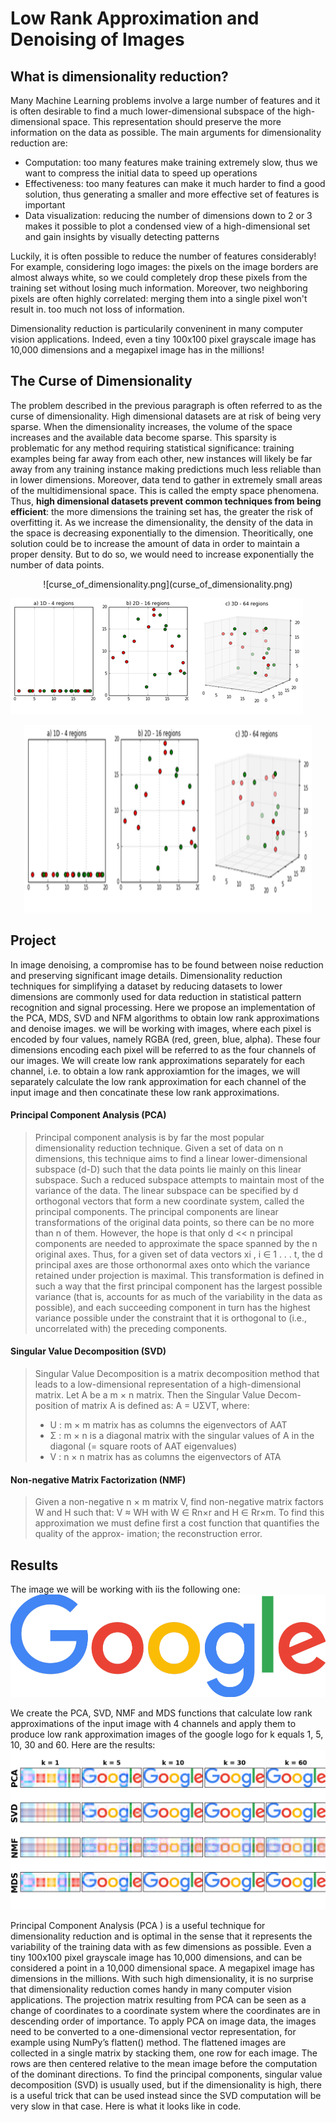 # Low Rank Approximation and Denoising of Images



## What is dimensionality reduction? 

Many Machine Learning problems involve a large number of features and it is often desirable to find a much lower-dimensional subspace of the high-dimensional space. This representation should preserve the more information on the data as possible. The main arguments for dimensionality reduction are: 
* Computation: too many features make training extremely slow, thus we want to compress the initial data to speed up operations
* Effectiveness: too many features can make it much harder to find a good solution, thus generating a smaller and more effective set of features is important
* Data visualization: reducing the number of dimensions down to 2 or 3 makes it possible to plot a condensed view of a high-dimensional set and gain insights by visually detecting patterns

Luckily, it is often possible to reduce the number of features considerably! For example, considering logo images: the pixels on the image borders are almost always white, so we could completely drop these pixels from the training set without losing much information. Moreover, two neighboring pixels are often highly correlated: merging them into a single pixel won't result in. too much not loss of information.

Dimensionality reduction is particularily conveninent in many computer vision applications. Indeed, even a tiny 100x100 pixel grayscale image has 10,000 dimensions and a megapixel image has in the millions!



## The Curse of Dimensionality
The problem described in the previous paragraph is often referred to as the curse of dimensionality.
High dimensional datasets are at risk of being very sparse. When the dimensionality increases, the volume of the space increases and the available data become sparse. This sparsity is problematic for any method requiring statistical significance: training examples being far away from each other, new instances will likely be far away from any training instance making predictions much less reliable than in lower dimensions.
Moreover, data tend to gather in extremely small areas of the multidimensional space. This is called the empty space phenomena.
Thus, **high dimensional datasets prevent common techniques from being efficient**: the more dimensions the training set has, the greater the risk of overfitting it.
As we increase the dimensionality, the density of the data in the space is decreasing exponentially to the dimension. 
Theoritically, one solution could be to increase the amount of data in order to maintain a proper density. But to do so, we would need to increase exponentially the number of data points.

<p align="center">
  ![curse_of_dimensionality.png](curse_of_dimensionality.png)
</p>

![curse_of_dimensionality.png](curse_of_dimensionality.png)

<p align="center">
  <img width="460" height="300" src="curse_of_dimensionality.png">
</p>

## Project

In image denoising, a compromise has to be found between noise reduction and preserving significant image details. Dimensionality reduction techniques for simplifying a dataset by reducing datasets to lower dimensions are commonly used for data reduction in statistical pattern recognition and signal processing. Here we propose an implementation of the PCA, MDS, SVD and NFM algorithms to obtain low rank approximations and denoise images.
we will be working with images, where each pixel is encoded by four values, namely RGBA (red, green, blue, alpha). These four dimensions encoding each pixel will be referred to as the four channels of our images. We will create low rank approximations separately for each channel, i.e. to obtain a low rank approxiamtion for the images, we will separately calculate the low rank approximation for each channel of the input image and then concatinate these low rank approximations.
 
 
#### Principal Component Analysis (PCA)
> Principal component analysis is by far the most popular dimensionality reduction technique. Given a set of data on n dimensions, this technique aims to find a linear lower-dimensional subspace (d-D) such that the data points lie mainly on this linear subspace. Such a reduced subspace attempts to maintain most of the variance of the data. The linear subspace can be specified by d orthogonal vectors that form a new coordinate system, called the principal components. The principal components are linear transformations of the original data points, so there can be no more than n of them. However, the hope is that only d << n principal components are needed to approximate the space spanned by the n original axes. Thus, for a given set of data vectors xi , i ∈ 1 . . . t, the d principal axes are those orthonormal axes onto which the variance retained under projection is maximal. This transformation is defined in such a way that the first principal component has the largest possible variance (that is, accounts for as much of the variability in the data as possible), and each succeeding component in turn has the highest variance possible under the constraint that it is orthogonal to (i.e., uncorrelated with) the preceding components.

#### Singular Value Decomposition (SVD)
> Singular Value Decomposition is a matrix decomposition method that leads to a low-dimensional representation of a high-dimensional matrix. Let A be a m × n matrix. Then the Singular Value Decom- position of matrix A is defined as: A = UΣVT, where:
> * U : m × m matrix has as columns the eigenvectors of AAT
> * Σ : m × n is a diagonal matrix with the singular values of A in the diagonal (= square roots of AAT eigenvalues)
> * V : n × n matrix has as columns the eigenvectors of ATA

#### Non-negative Matrix Factorization (NMF)
> Given a non-negative n × m matrix V, find non-negative matrix factors W and H such that: V ≈ WH with W ∈ Rn×r and H ∈ Rr×m. To find this approximation we must define first a cost function that quantifies the quality of the approx- imation; the reconstruction error.


## Results
The image we will be working with iis the following one:
![true_image_google_logo.png](true_image_google_logo.png)

We create the PCA, SVD, NMF and MDS functions that calculate low rank approximations of the input image with 4 channels and apply them to produce low rank approximation images of the google logo for k equals 1, 5, 10, 30 and 60. Here are the results: 
![law_rank_approx_results.png](law_rank_approx_results.png)







Principal Component Analysis (PCA ) is a useful technique for dimensionality reduction and is optimal in the sense that it represents the variability of the training data with as few dimensions as possible. Even a tiny 100x100 pixel grayscale image has 10,000 dimensions, and can be considered a point in a 10,000 dimensional space. A megapixel image has dimensions in the millions. With such high dimensionality, it is no surprise that dimensionality reduction comes handy in many computer vision applications. The projection matrix resulting from PCA can be seen as a change of coordinates to a coordinate system where the coordinates are in descending order of importance.
To apply PCA on image data, the images need to be converted to a one-dimensional vector representation, for example using NumPy’s flatten() method.
The flattened images are collected in a single matrix by stacking them, one row for each image. The rows are then centered relative to the mean image before the computation of the dominant directions. To find the principal components, singular value decomposition (SVD) is usually used, but if the dimensionality is high, there is a useful trick that can be used instead since the SVD computation will be very slow in that case. Here is what it looks like in code.
